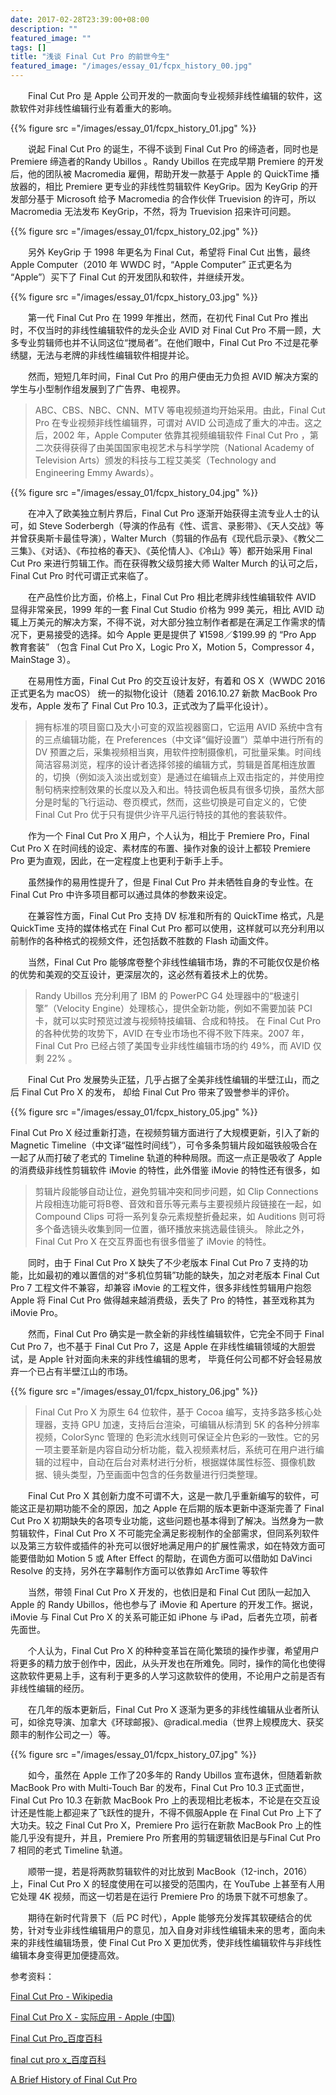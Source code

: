 ```yaml
---
date: 2017-02-28T23:39:00+08:00
description: ""
featured_image: ""
tags: []
title: "浅谈 Final Cut Pro 的前世今生"
featured_image: "/images/essay_01/fcpx_history_00.jpg"
---
```


&emsp;&emsp;Final Cut Pro 是 Apple 公司开发的一款面向专业视频非线性编辑的软件，这款软件对非线性编辑行业有着重大的影响。

{{% figure src ="/images/essay_01/fcpx_history_01.jpg" %}}


&emsp;&emsp;说起 Final Cut Pro 的诞生，不得不谈到 Final Cut Pro 的缔造者，同时也是 Premiere 缔造者的Randy Ubillos 。Randy Ubillos 在完成早期 Premiere 的开发后，他的团队被 Macromedia 雇佣，帮助开发一款基于 Apple 的 QuickTime 播放器的，相比 Premiere 更专业的非线性剪辑软件 KeyGrip。因为 KeyGrip 的开发部分基于 Microsoft 给予 Macromedia 的合作伙伴 Truevision 的许可，所以 Macromedia 无法发布 KeyGrip，不然，将为 Truevision 招来许可问题。

{{% figure src ="/images/essay_01/fcpx_history_02.jpg" %}}

&emsp;&emsp;另外 KeyGrip 于 1998 年更名为 Final Cut，希望将 Final Cut 出售，最终 Apple Computer（2010 年 WWDC 时，“Apple Computer” 正式更名为 “Apple”）买下了 Final Cut 的开发团队和软件，并继续开发。

{{% figure src ="/images/essay_01/fcpx_history_03.jpg" %}}

&emsp;&emsp;第一代 Final Cut Pro 在 1999 年推出，然而，在初代 Final Cut Pro 推出时，不仅当时的非线性编辑软件的龙头企业 AVID 对 Final Cut Pro 不屑一顾，大多专业剪辑师也并不认同这位“搅局者”。在他们眼中，Final Cut Pro 不过是花拳绣腿，无法与老牌的非线性编辑软件相提并论。

&emsp;&emsp;然而，短短几年时间，Final Cut Pro 的用户便由无力负担 AVID 解决方案的学生与小型制作组发展到了广告界、电视界。

> ABC、CBS、NBC、CNN、MTV 等电视频道均开始采用。由此，Final Cut Pro 在专业视频非线性编辑界，可谓对 AVID 公司造成了重大的冲击。这之后，2002 年，Apple Computer 依靠其视频编辑软件 Final Cut Pro ，第二次获得获得了由美国国家电视艺术与科学学院（National Academy of Television Arts）颁发的科技与工程艾美奖（Technology and Engineering Emmy Awards）。

{{% figure src ="/images/essay_01/fcpx_history_04.jpg" %}}

&emsp;&emsp;在冲入了欧美独立制片界后，Final Cut Pro 逐渐开始获得主流专业人士的认可，如 Steve Soderbergh（导演的作品有《性、谎言、录影带》、《天人交战》等并曾获奥斯卡最佳导演），Walter Murch（剪辑的作品有《现代启示录》、《教父二三集》、《对话》、《布拉格的春天》、《英伦情人》、《冷山》等）都开始采用 Final Cut Pro 来进行剪辑工作。而在获得教父级剪接大师 Walter Murch 的认可之后，Final Cut Pro 时代可谓正式来临了。

&emsp;&emsp;在产品性价比方面，价格上，Final Cut Pro 相比老牌非线性编辑软件 AVID 显得非常亲民，1999 年的一套 Final Cut Studio 价格为 999 美元，相比 AVID 动辄上万美元的解决方案，不得不说，对大部分独立制作者都是在满足工作需求的情况下，更易接受的选择。如今 Apple 更是提供了 ¥1598／$199.99 的 “Pro App 教育套装” （包含 Final Cut Pro X，Logic Pro X，Motion 5，Compressor 4，MainStage 3）。

&emsp;&emsp;在易用性方面，Final Cut Pro 的交互设计友好，有着和 OS X（WWDC 2016 正式更名为 macOS） 统一的拟物化设计（随着 2016.10.27 新款 MacBook Pro 发布，Apple 发布了 Final Cut Pro 10.3，正式改为了扁平化设计）。

> 拥有标准的项目窗口及大小可变的双监视器窗口，它运用 AVID 系统中含有的三点编辑功能，在 Preferences（中文译“偏好设置”）菜单中进行所有的 DV 预置之后，采集视频相当爽，用软件控制摄像机，可批量采集。时间线简洁容易浏览，程序的设计者选择邻接的编辑方式，剪辑是首尾相连放置的，切换（例如淡入淡出或划变）是通过在编辑点上双击指定的，并使用控制句柄来控制效果的长度以及入和出。特技调色板具有很多切换，虽然大部分是时髦的飞行运动、卷页模式，然而，这些切换是可自定义的，它使 Final Cut Pro 优于只有提供少许平凡运行特技的其他的套装软件。

&emsp;&emsp;作为一个 Final Cut Pro X 用户，个人认为，相比于 Premiere Pro，Final Cut Pro X 在时间线的设定、素材库的布置、操作对象的设计上都较 Premiere Pro 更为直观，因此，在一定程度上也更利于新手上手。

&emsp;&emsp;虽然操作的易用性提升了，但是 Final Cut Pro 并未牺牲自身的专业性。在 Final Cut Pro 中许多项目都可以通过具体的参数来设定。

&emsp;&emsp;在兼容性方面，Final Cut Pro 支持 DV 标准和所有的 QuickTime 格式，凡是 QuickTime 支持的媒体格式在 Final Cut Pro 都可以使用，这样就可以充分利用以前制作的各种格式的视频文件，还包括数不胜数的 Flash 动画文件。

&emsp;&emsp;当然，Final Cut Pro 能够席卷整个非线性编辑市场，靠的不可能仅仅是价格的优势和美观的交互设计，更深层次的，这必然有着技术上的优势。

> Randy Ubillos 充分利用了 IBM 的 PowerPC G4 处理器中的“极速引擎”（Velocity Engine）处理核心，提供全新功能，例如不需要加装 PCI 卡，就可以实时预览过渡与视频特技编辑、合成和特技。
在 Final Cut Pro 的各种优势的攻势下，AVID 在专业市场也不得不败下阵来。2007 年，Final Cut Pro 已经占领了美国专业非线性编辑市场的约 49%，而 AVID 仅剩 22% 。

&emsp;&emsp;Final Cut Pro 发展势头正猛，几乎占据了全美非线性编辑的半壁江山，而之后 Final Cut Pro X 的发布， 却给 Final Cut Pro 带来了毁誉参半的评价。

{{% figure src ="/images/essay_01/fcpx_history_05.jpg" %}}

Final Cut Pro X 经过重新打造，在视频剪辑方面进行了大规模更新，引入了新的 Magnetic Timeline（中文译“磁性时间线”），可令多条剪辑片段如磁铁般吸合在一起了从而打破了老式的 Timeline 轨道的种种局限。而这一点正是吸收了 Apple 的消费级非线性剪辑软件 iMovie 的特性，此外借鉴 iMovie 的特性还有很多，如

> 剪辑片段能够自动让位，避免剪辑冲突和同步问题，如 Clip Connections 片段相连功能可将B卷、音效和音乐等元素与主要视频片段链接在一起，如 Compound Clips 可将一系列复杂元素规整折叠起来，如 Auditions 则可将多个备选镜头收集到同一位置，循环播放来挑选最佳镜头。
除此之外，Final Cut Pro X 在交互界面也有很多借鉴了 iMovie 的特性。

&emsp;&emsp;同时，由于 Final Cut Pro X 缺失了不少老版本 Final Cut Pro 7 支持的功能，比如最初的难以置信的对“多机位剪辑”功能的缺失，加之对老版本 Final Cut Pro 7 工程文件不兼容，却兼容 iMovie 的工程文件，很多非线性剪辑用户抱怨 Apple 将 Final Cut Pro 做得越来越消费级，丢失了 Pro 的特性，甚至戏称其为 iMovie Pro。

&emsp;&emsp;然而，Final Cut Pro 确实是一款全新的非线性编辑软件，它完全不同于 Final Cut Pro 7，也不基于 Final Cut Pro 7，这是 Apple 在非线性编辑领域的大胆尝试，是 Apple 针对面向未来的非线性编辑的思考， 毕竟任何公司都不好会轻易放弃一个已占有半壁江山的市场。

{{% figure src ="/images/essay_01/fcpx_history_06.jpg" %}}

> Final Cut Pro X 为原生 64 位软件，基于 Cocoa 编写，支持多路多核心处理器，支持 GPU 加速，支持后台渲染，可编辑从标清到 5K 的各种分辨率视频，ColorSync 管理的 色彩流水线则可保证全片色彩的一致性。它的另一项主要革新是内容自动分析功能，载入视频素材后，系统可在用户进行编辑的过程中，自动在后台对素材进行分析，根据媒体属性标签、摄像机数据、镜头类型，乃至画面中包含的任务数量进行归类整理。

&emsp;&emsp;Final Cut Pro X 其创新力度不可谓不大，这是一款几乎重新编写的软件，可能这正是初期功能不全的原因，加之 Apple 在后期的版本更新中逐渐完善了 Final Cut Pro X 初期缺失的各项专业功能，这些问题也基本得到了解决。当然身为一款剪辑软件，Final Cut Pro X 不可能完全满足影视制作的全部需求，但同系列软件以及第三方软件或插件的补充可以很好地满足用户的扩展性需求，如在特效方面可能要借助如 Motion 5 或 After Effect 的帮助，在调色方面可以借助如 DaVinci Resolve 的支持，另外在字幕制作方面可以依靠如 ArcTime 等软件

&emsp;&emsp;当然，带领 Final Cut Pro X 开发的，也依旧是和 Final Cut 团队一起加入Apple 的 Randy Ubillos，他也参与了 iMovie 和 Aperture 的开发工作。据说，iMovie 与 Final Cut Pro X 的关系可能正如 iPhone 与 iPad，后者先立项，前者先面世。

&emsp;&emsp;个人认为，Final Cut Pro X 的种种变革旨在简化繁琐的操作步骤，希望用户将更多的精力放于创作中，因此，从头开发也在所难免。同时，操作的简化也使得这款软件更易上手，这有利于更多的人学习这款软件的使用，不论用户之前是否有非线性编辑的经历。

&emsp;&emsp;在几年的版本更新后，Final Cut Pro X 逐渐为更多的非线性编辑从业者所认可，如徐克导演、加拿大《环球邮报》、@radical.media（世界上规模庞大、获奖颇丰的制作公司之一）等。

{{% figure src ="/images/essay_01/fcpx_history_07.jpg" %}}

&emsp;&emsp;如今，虽然在 Apple 工作了20多年的 Randy Ubillos 宣布退休，但随着新款 MacBook Pro with Multi-Touch Bar 的发布，Final Cut Pro 10.3 正式面世，Final Cut Pro 10.3 在新款 MacBook Pro 上的表现相比老板本，不论是在交互设计还是性能上都迎来了飞跃性的提升，不得不佩服Apple 在 Final Cut Pro 上下了大功夫。较之 Final Cut Pro X，Premiere Pro 运行在新款 MacBook Pro 上的性能几乎没有提升，并且，Premiere Pro 所套用的剪辑逻辑依旧是与Final Cut Pro 7 相同的老式 Timeline 轨道。

&emsp;&emsp;顺带一提，若是将两款剪辑软件的对比放到 MacBook（12-inch，2016）上，Final Cut Pro X 的轻度使用在可以接受的范围内，在 YouTube 上甚至有人用它处理 4K 视频，而这一切若是在运行 Premiere Pro 的场景下就不可想象了。

&emsp;&emsp;期待在新时代背景下（后 PC 时代），Apple 能够充分发挥其软硬结合的优势，针对专业非线性编辑用户的意见，加入自身对非线性编辑未来的思考，面向未来的非线性编辑场景，使 Final Cut Pro X 更加优秀，使非线性编辑软件与非线性编辑本身变得更加便捷高效。


参考资料：

[Final Cut Pro - Wikipedia](https://link.zhihu.com/?target=https%3A//en.wikipedia.org/wiki/Final_Cut_Pro)

[Final Cut Pro X - 实际应用 - Apple (中国)](https://link.zhihu.com/?target=http%3A//www.apple.com/cn/final-cut-pro/in-action/)

[Final Cut Pro_百度百科](https://link.zhihu.com/?target=http%3A//baike.baidu.com/item/Final%2520Cut%2520Pro)

[final cut pro x_百度百科](https://link.zhihu.com/?target=http%3A//baike.baidu.com/item/final%2520cut%2520pro%2520x)

[A Brief History of Final Cut Pro](https://link.zhihu.com/?target=http%3A//interactivetimeline.com/884/a-brief-history-of-final-cut-pro/list.php%3Fw%3D480)
